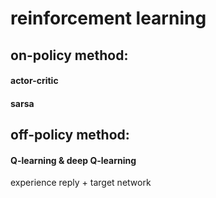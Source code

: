 # reinforcement learning  
## on-policy method:  
#### actor-critic  
#### sarsa  
## off-policy method:  
#### Q-learning & deep Q-learning  
experience reply + target network  

